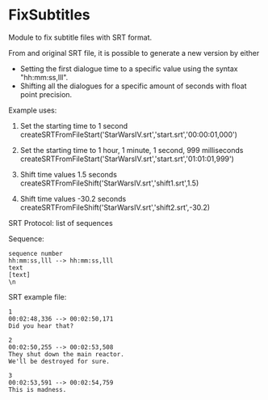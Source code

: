 # FixSubtitles
Module to fix subtitle files with SRT format.

From and original SRT file, it is possible to generate a new version by either
- Setting the first dialogue time to a specific value using the syntax "hh:mm:ss,lll".
- Shifting all the dialogues for a specific amount of seconds with float point precision.

Example uses:
1) Set the starting time to 1 second
	createSRTFromFileStart('StarWarsIV.srt','start.srt','00:00:01,000')

2) Set the starting time to 1 hour, 1 minute, 1 second, 999 milliseconds
	createSRTFromFileStart('StarWarsIV.srt','start.srt','01:01:01,999')

3) Shift time values 1.5 seconds
	createSRTFromFileShift('StarWarsIV.srt','shift1.srt',1.5)

4) Shift time values -30.2 seconds
	createSRTFromFileShift('StarWarsIV.srt','shift2.srt',-30.2)

SRT Protocol: list of sequences

Sequence:

	sequence number
	hh:mm:ss,lll --> hh:mm:ss,lll
	text
	[text]
	\n
	
SRT example file:

	1
	00:02:48,336 --> 00:02:50,171
	Did you hear that?

	2
	00:02:50,255 --> 00:02:53,508
	They shut down the main reactor.
	We'll be destroyed for sure.

	3
	00:02:53,591 --> 00:02:54,759
	This is madness.
